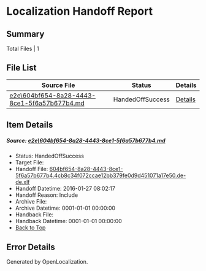 # <a name='report-top'></a> Localization Handoff Report

## Summary
 Total Files | 1

## File List
 Source File | Status | Details 
 ----------- | ------ | ------- 
 [e2e\604bf654-8a28-4443-8ce1-5f6a57b677b4.md](https://github.com/OpenLocalizationTest/oltest/blob/a15ab19487c7a43e805d86c93c005e2d584026c5/e2e/604bf654-8a28-4443-8ce1-5f6a57b677b4.md) | HandedOffSuccess | [Details](#0b52f522e667e4540774fb006b333e1ddf6cf76e1)

## Item Details
##### <a name='0b52f522e667e4540774fb006b333e1ddf6cf76e1'></a> Source: [e2e\604bf654-8a28-4443-8ce1-5f6a57b677b4.md](https://github.com/OpenLocalizationTest/oltest/blob/a15ab19487c7a43e805d86c93c005e2d584026c5/e2e/604bf654-8a28-4443-8ce1-5f6a57b677b4.md)
* Status: HandedOffSuccess
* Target File: 
* Handoff File: [604bf654-8a28-4443-8ce1-5f6a57b677b4.4cb8c34f072ccae12bb379fe0d9d451071a17e50.de-de.xlf](https://github.com/OpenLocalizationTestOrg/olhandoff/blob/08023c02750f44ef544a536eaba37a4cbd3c3b52/ol-handoff/OpenLocalizationTestOrg/oltest.de-de/tianzh/604bf654-8a28-4443-8ce1-5f6a57b677b4.4cb8c34f072ccae12bb379fe0d9d451071a17e50.de-de.xlf)
* Handoff Datetime: 2016-01-27 08:02:17
* Handoff Reason: Include
* Archive File: 
* Archive Datetime: 0001-01-01 00:00:00
* Handback File: 
* Handback Datetime: 0001-01-01 00:00:00
* [Back to Top](#report-top)


## Error Details

Generated by OpenLocalization.
